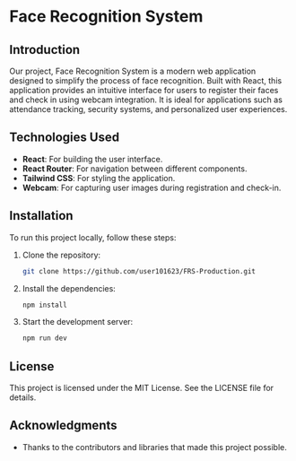 # Face Recognition System

## Introduction
Our project, Face Recognition System is a modern web application designed to simplify the process of face recognition. Built with React, this application provides an intuitive interface for users to register their faces and check in using webcam integration. It is ideal for applications such as attendance tracking, security systems, and personalized user experiences.

## Technologies Used

- **React**: For building the user interface.
- **React Router**: For navigation between different components.
- **Tailwind CSS**: For styling the application.
- **Webcam**: For capturing user images during registration and check-in.

## Installation

To run this project locally, follow these steps:

1. Clone the repository:
   ```bash
   git clone https://github.com/user101623/FRS-Production.git
   ```

2. Install the dependencies:
   ```bash
   npm install
   ```

3. Start the development server:
   ```bash
   npm run dev
   ```

## License

This project is licensed under the MIT License. See the LICENSE file for details.

## Acknowledgments

- Thanks to the contributors and libraries that made this project possible.